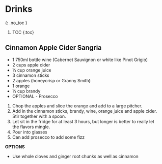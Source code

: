 # Drinks
{: .no_toc }

1. TOC
{:toc}

## Cinnamon Apple Cider Sangria

* 1 750ml bottle wine (Cabernet Sauvignon or white like Pinot Grigio)
* 2 cups apple cider
* ½ cup orange juice
* 3 cinnamon sticks
* 2 apples (honeycrisp or Granny Smith)
* 1 orange
* ½ cup brandy
* OPTIONAL - Prosecco

1. Chop the apples and slice the orange and add to a large pitcher.
1. Add in the cinnamon sticks, brandy, wine, orange juice and apple cider. Stir together with a spoon.
1. Let sit in the fridge for at least 3 hours, but longer is better to really let the flavors mingle.
1. Pour into glasses
1. Can add prosecco to add some fizz

**OPTIONS**
* Use whole cloves and ginger root chunks as well as cinnamon

